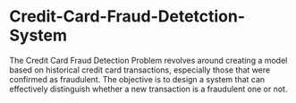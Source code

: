 # Credit-Card-Fraud-Detetction-System
The Credit Card Fraud Detection Problem revolves around creating a model based on historical credit card transactions, especially those that were confirmed as fraudulent. The objective is to design a system that can effectively distinguish whether a new transaction is a fraudulent one or not. 
